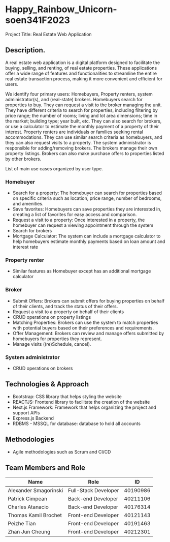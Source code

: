 # Happy_Rainbow_Unicorn-soen341F2023

Project Title: Real Estate Web Application
 
## Description.
A real estate web application is a digital platform designed to facilitate the buying, selling, and renting, of real estate properties. These applications offer a wide range of features and functionalities to streamline the entire real estate transaction process, making it more convenient and efficient for users. 

We identify four primary users: Homebuyers, Property renters,  system administrator(s), and (real-state) brokers. Homebuyers search for properties to buy.  They can request a visit to the broker managing the unit.  They have different criteria to search for properties, including filtering by price range; the number of rooms; living and lot area dimensions; time in the market; building type; year built, etc.  They can also search for brokers, or use a calculator to estimate the monthly payment of a property of their interest.  Property renters are individuals or families seeking rental accommodations.  They can use similar search criteria as homebuyers, and they can also request visits to a property.
The system administrator is responsible for adding/removing brokers.  The brokers manage their own property listings.  Brokers can also make purchase offers to properties listed by other brokers.

List of main use cases organized by user type.

### Homebuyer
- Search for a property: The homebuyer can search for properties based on specific criteria such as location, price range, number of bedrooms, and amenities.
- Save favorites: Homebuyers can save properties they are interested in, creating a list of favorites for easy access and comparison. 
- Request a visit to a property: Once interested in a property, the homebuyer can request a viewing appointment through the system
- Search for brokers
- Mortgage Calculator: The system can include a mortgage calculator to help homebuyers estimate monthly payments based on loan amount and interest rate

### Property renter
- Similar features as Homebuyer except has an additional mortgage calculator

### Broker
- Submit Offers: Brokers can submit offers for buying properties on behalf of their clients, and track the status of their offers.
- Request a visit to a property on behalf of their clients
- CRUD operations on property listings
- Matching Properties: Brokers can use the system to match properties with potential buyers based on their preferences and requirements.
- Offer Management: Brokers can review and manage offers submitted by homebuyers for properties they represent.
- Manage visits ((re)Schedule, cancel). 

### System administrator
- CRUD operations on brokers

## Technologies & Approach
- Bootstrap: CSS library that helps styling the website
- REACTJS: Frontend library to facilitate the creation of the website
- Next.js Framework: Framework that helps organizing the project and support APIs
- Express.js Backend
- RDBMS - MSSQL for database: database to hold all accounts

## Methodologies
- Agile methodologies such as Scrum and CI/CD

## Team Members and Role 
| Name                  | Role      | ID |
|-----------------------|-----------|----|
| Alexander Smagorinski | Full-Stack Developer |   40190986  |
| Patrick Cimpean       | Back-end Developer|  40211106  |
| Charles Atanacio      | Back-end Developer|  40176314  |
| Thomas Kamil Brochet  | Front-end Developer|  40121143  |
| Peizhe Tian           | Front-end Developer|  40191463  |
| Zhan Jun Cheung       | Front-end Developer|  40212301  |


